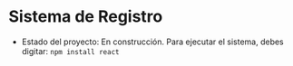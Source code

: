 <h1>Sistema de Registro</h1>

- Estado del proyecto: En construcción.
Para ejecutar el sistema, debes digitar:
```npm install react```
